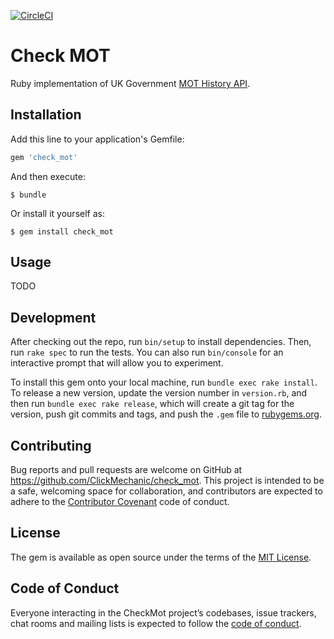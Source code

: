 [![CircleCI](https://circleci.com/gh/ClickMechanic/check_mot.svg?style=svg)](https://circleci.com/gh/ClickMechanic/check_mot)

# Check MOT

Ruby implementation of UK Government [MOT History API](https://www.check-mot.service.gov.uk/mot-history-api). 

## Installation

Add this line to your application's Gemfile:

```ruby
gem 'check_mot'
```

And then execute:

    $ bundle

Or install it yourself as:

    $ gem install check_mot

## Usage

TODO

## Development

After checking out the repo, run `bin/setup` to install dependencies. Then, run `rake spec` to run the tests. You can also run `bin/console` for an interactive prompt that will allow you to experiment.

To install this gem onto your local machine, run `bundle exec rake install`. To release a new version, update the version number in `version.rb`, and then run `bundle exec rake release`, which will create a git tag for the version, push git commits and tags, and push the `.gem` file to [rubygems.org](https://rubygems.org).

## Contributing

Bug reports and pull requests are welcome on GitHub at https://github.com/ClickMechanic/check_mot. This project is intended to be a safe, welcoming space for collaboration, and contributors are expected to adhere to the [Contributor Covenant](http://contributor-covenant.org) code of conduct.

## License

The gem is available as open source under the terms of the [MIT License](https://opensource.org/licenses/MIT).

## Code of Conduct

Everyone interacting in the CheckMot project’s codebases, issue trackers, chat rooms and mailing lists is expected to follow the [code of conduct](https://github.com/[USERNAME]/check_mot/blob/master/CODE_OF_CONDUCT.md).
